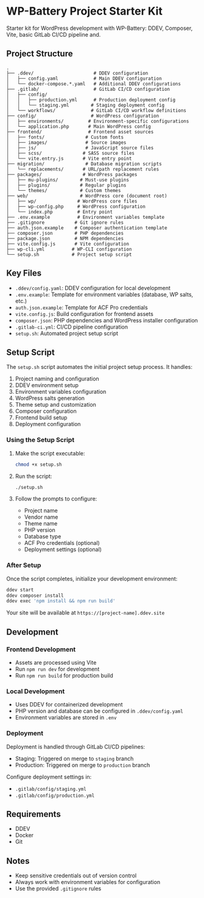 # WP-Battery Project Starter Kit

Starter kit for WordPress development with WP-Battery: DDEV, Composer, Vite, basic GitLab CI/CD pipeline and.

## Project Structure

```
.
├── .ddev/                      # DDEV configuration
│   ├── config.yaml             # Main DDEV configuration
│   └── docker-compose.*.yaml   # Additional DDEV configurations
├── .gitlab/                    # GitLab CI/CD configuration
│   ├── config/
│   │   ├── production.yml      # Production deployment config
│   │   └── staging.yml        # Staging deployment config
│   └── workflows/             # GitLab CI/CD workflow definitions
├── config/                    # WordPress configuration
│   ├── environments/         # Environment-specific configurations
│   └── application.php       # Main WordPress config
├── frontend/                 # Frontend asset sources
│   ├── fonts/               # Custom fonts
│   ├── images/              # Source images
│   ├── js/                  # JavaScript source files
│   ├── scss/               # SASS source files
│   └── vite.entry.js       # Vite entry point
├── migration/               # Database migration scripts
│   └── replacements/       # URL/path replacement rules
├── packages/               # WordPress packages
│   ├── mu-plugins/        # Must-use plugins
│   ├── plugins/           # Regular plugins
│   └── themes/            # Custom themes
├── web/                   # WordPress core (document root)
│   ├── wp/               # WordPress core files
│   ├── wp-config.php     # WordPress configuration
│   └── index.php         # Entry point
├── .env.example          # Environment variables template
├── .gitignore           # Git ignore rules
├── auth.json.example    # Composer authentication template
├── composer.json        # PHP dependencies
├── package.json         # NPM dependencies
├── vite.config.js       # Vite configuration
├── wp-cli.yml          # WP-CLI configuration
└── setup.sh            # Project setup script
```

## Key Files

- `.ddev/config.yaml`: DDEV configuration for local development
- `.env.example`: Template for environment variables (database, WP salts, etc.)
- `auth.json.example`: Template for ACF Pro credentials
- `vite.config.js`: Build configuration for frontend assets
- `composer.json`: PHP dependencies and WordPress installer configuration
- `.gitlab-ci.yml`: CI/CD pipeline configuration
- `setup.sh`: Automated project setup script

## Setup Script

The `setup.sh` script automates the initial project setup process. It handles:

1. Project naming and configuration
2. DDEV environment setup
3. Environment variables configuration
4. WordPress salts generation
5. Theme setup and customization
6. Composer configuration
7. Frontend build setup
8. Deployment configuration

### Using the Setup Script

1. Make the script executable:
   ```bash
   chmod +x setup.sh
   ```

2. Run the script:
   ```bash
   ./setup.sh
   ```

3. Follow the prompts to configure:
    - Project name
    - Vendor name
    - Theme name
    - PHP version
    - Database type
    - ACF Pro credentials (optional)
    - Deployment settings (optional)

### After Setup

Once the script completes, initialize your development environment:

```bash
ddev start
ddev composer install
ddev exec 'npm install && npm run build'
```

Your site will be available at `https://[project-name].ddev.site`

## Development

### Frontend Development

- Assets are processed using Vite
- Run `npm run dev` for development
- Run `npm run build` for production build

### Local Development

- Uses DDEV for containerized development
- PHP version and database can be configured in `.ddev/config.yaml`
- Environment variables are stored in `.env`

### Deployment

Deployment is handled through GitLab CI/CD pipelines:

- Staging: Triggered on merge to `staging` branch
- Production: Triggered on merge to `production` branch

Configure deployment settings in:
- `.gitlab/config/staging.yml`
- `.gitlab/config/production.yml`

## Requirements

- DDEV
- Docker
- Git

## Notes

- Keep sensitive credentials out of version control
- Always work with environment variables for configuration
- Use the provided `.gitignore` rules